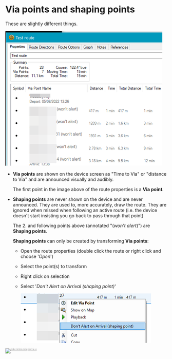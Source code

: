 # Via points and shaping points
These are slightly different things.

![Via vs. shaping points](imgs/via_vs_shaping.png "Route properties window")

* **Via points** are shown on the device screen as "Time to Via" or "distance to Via"
  and are announced visually and audibly.

  The first point in the image above of the route properties is a **Via point**.

* **Shaping points** are never shown on the device and are never announced.
  They are used to, more accurately, draw the route. They are ignored when
  missed when following an active route (i.e. the device doesn't start
  insisting you go back to pass through that point)

  The 2. and following points above (annotated "(_won't alert_)") are **Shaping points**.

  **Shaping points** can only be created by transforming **Via points**:
  * Open the route properties (double click the route or right click and choose '_Open_')
  * Select the point(s) to transform
  * Right click on selection
  * Select '_Don't Alert on Arrival (shaping point)_'


    ![Transform point](imgs/Transform_via_to_shaping.png "Via Point Right-Click-Menu")




<p style="font-size:4px"><a rel="license" href="http://creativecommons.org/licenses/by-nc-sa/3.0/"><img alt="Creative Commons License" style="border-width:0" src="https://i.creativecommons.org/l/by-nc-sa/3.0/80x15.png" /></a>  <a href="http://creativecommons.org/licenses/by-nc-sa/3.0/" rel="license">cc by nc sa 3.0</a>
